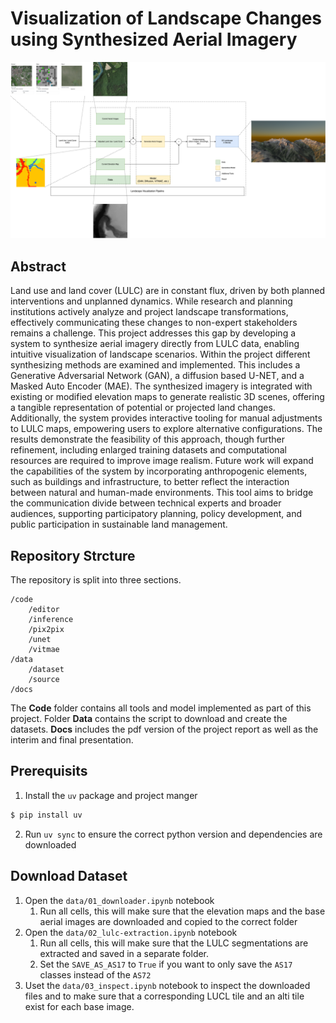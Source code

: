 # Visualization of Landscape Changes using Synthesized Aerial Imagery


![](./docs/intro_process-pipeline.dio.png)


## Abstract

Land use and land cover (LULC) are in constant flux, driven by both planned interventions and unplanned
dynamics. While research and planning institutions actively analyze and project landscape transformations, effectively communicating these changes to non-expert stakeholders remains a challenge.
This project addresses this gap by developing a system to synthesize aerial imagery directly from LULC
data, enabling intuitive visualization of landscape scenarios. Within the project different synthesizing
methods are examined and implemented. This includes a Generative Adversarial Network (GAN), a
diffusion based U-NET, and a Masked Auto Encoder (MAE).
The synthesized imagery is integrated with existing or modified elevation maps to generate realistic
3D scenes, offering a tangible representation of potential or projected land changes. Additionally, the
system provides interactive tooling for manual adjustments to LULC maps, empowering users to explore
alternative configurations.
The results demonstrate the feasibility of this approach, though further refinement, including enlarged
training datasets and computational resources are required to improve image realism. Future work will
expand the capabilities of the system by incorporating anthropogenic elements, such as buildings and
infrastructure, to better reflect the interaction between natural and human-made environments. This tool
aims to bridge the communication divide between technical experts and broader audiences, supporting
participatory planning, policy development, and public participation in sustainable land management.

## Repository Strcture

The repository is split into three sections.

```
/code
    /editor
    /inference
    /pix2pix
    /unet
    /vitmae
/data
    /dataset
    /source
/docs
```

The **Code** folder contains all tools and model implemented as part of this project.
Folder **Data** contains the script to download and create the datasets.
**Docs** includes the pdf version of the project report as well as the interim and final presentation.

## Prerequisits

1. Install the `uv` package and project manger
```bash
$ pip install uv
```
2. Run `uv sync` to ensure the correct python version and dependencies are downloaded

## Download Dataset

1. Open the `data/01_downloader.ipynb` notebook
   1. Run all cells, this will make sure that the elevation maps and the base aerial images are downloaded and copied to the correct folder
2. Open the `data/02_lulc-extraction.ipynb` notebook
   1. Run all cells, this will make sure that the LULC segmentations are extracted and saved in a separate folder.
   2. Set the `SAVE_AS_AS17` to `True` if you want to only save the `AS17` classes instead of the `AS72`
3. Uset the `data/03_inspect.ipynb` notebook to inspect the downloaded files and to make sure that a corresponding LUCL tile and an alti tile exist for each base image.

